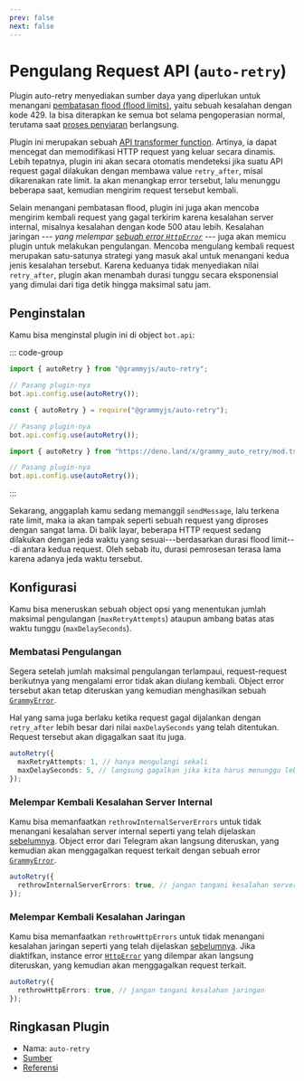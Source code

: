 ```yaml
---
prev: false
next: false
---
```


# Pengulang Request API (`auto-retry`)

Plugin auto-retry menyediakan sumber daya yang diperlukan untuk menangani
[pembatasan flood (flood limits)](../advanced/flood), yaitu sebuah kesalahan
dengan kode 429. Ia bisa diterapkan ke semua bot selama pengoperasian normal,
terutama saat [proses penyiaran](../advanced/flood#cara-menyebarkan-pesan)
berlangsung.

Plugin ini merupakan sebuah
[API transformer function](../advanced/transformers). Artinya, ia dapat mencegat
dan memodifikasi HTTP request yang keluar secara dinamis. Lebih tepatnya, plugin
ini akan secara otomatis mendeteksi jika suatu API request gagal dilakukan
dengan membawa value `retry_after`, misal dikarenakan rate limit. Ia akan
menangkap error tersebut, lalu menunggu beberapa saat, kemudian mengirim request
tersebut kembali.

Selain menangani pembatasan flood, plugin ini juga akan mencoba mengirim kembali
request yang gagal terkirim karena kesalahan server internal, misalnya kesalahan
dengan kode 500 atau lebih. Kesalahan jaringan --- _yang melempar
[sebuah error `HttpError`](../guide/errors#object-httperror)_ --- juga akan
memicu plugin untuk melakukan pengulangan. Mencoba mengulang kembali request
merupakan satu-satunya strategi yang masuk akal untuk menangani kedua jenis
kesalahan tersebut. Karena keduanya tidak menyediakan nilai `retry_after`,
plugin akan menambah durasi tunggu secara eksponensial yang dimulai dari tiga
detik hingga maksimal satu jam.

## Penginstalan

Kamu bisa menginstal plugin ini di object `bot.api`:

::: code-group

```ts [TypeScript]
import { autoRetry } from "@grammyjs/auto-retry";

// Pasang plugin-nya
bot.api.config.use(autoRetry());
```

```js [JavaScript]
const { autoRetry } = require("@grammyjs/auto-retry");

// Pasang plugin-nya
bot.api.config.use(autoRetry());
```

```ts [Deno]
import { autoRetry } from "https://deno.land/x/grammy_auto_retry/mod.ts";

// Pasang plugin-nya
bot.api.config.use(autoRetry());
```

:::

Sekarang, anggaplah kamu sedang memanggil `sendMessage`, lalu terkena rate
limit, maka ia akan tampak seperti sebuah request yang diproses dengan sangat
lama. Di balik layar, beberapa HTTP request sedang dilakukan dengan jeda waktu
yang sesuai---berdasarkan durasi flood limit---di antara kedua request. Oleh
sebab itu, durasi pemrosesan terasa lama karena adanya jeda waktu tersebut.

## Konfigurasi

Kamu bisa meneruskan sebuah object opsi yang menentukan jumlah maksimal
pengulangan (`maxRetryAttempts`) ataupun ambang batas atas waktu tunggu
(`maxDelaySeconds`).

### Membatasi Pengulangan

Segera setelah jumlah maksimal pengulangan terlampaui, request-request
berikutnya yang mengalami error tidak akan diulang kembali. Object error
tersebut akan tetap diteruskan yang kemudian menghasilkan sebuah
[`GrammyError`](../guide/errors#object-grammyerror).

Hal yang sama juga berlaku ketika request gagal dijalankan dengan `retry_after`
lebih besar dari nilai `maxDelaySeconds` yang telah ditentukan. Request tersebut
akan digagalkan saat itu juga.

```ts
autoRetry({
  maxRetryAttempts: 1, // hanya mengulangi sekali
  maxDelaySeconds: 5, // langsung gagalkan jika kita harus menunggu lebih dari 5 detik
});
```

### Melempar Kembali Kesalahan Server Internal

Kamu bisa memanfaatkan `rethrowInternalServerErrors` untuk tidak menangani
kesalahan server internal seperti yang telah dijelaskan
[sebelumnya](#pengulang-request-api-auto-retry). Object error dari Telegram akan
langsung diteruskan, yang kemudian akan menggagalkan request terkait dengan
sebuah error [`GrammyError`](../guide/errors#object-grammyerror).

```ts
autoRetry({
  rethrowInternalServerErrors: true, // jangan tangani kesalahan server internal
});
```

### Melempar Kembali Kesalahan Jaringan

Kamu bisa memanfaatkan `rethrowHttpErrors` untuk tidak menangani kesalahan
jaringan seperti yang telah dijelaskan
[sebelumnya](#pengulang-request-api-auto-retry). Jika diaktifkan, instance error
[`HttpError`](../guide/errors#object-httperror) yang dilempar akan langsung
diteruskan, yang kemudian akan menggagalkan request terkait.

```ts
autoRetry({
  rethrowHttpErrors: true, // jangan tangani kesalahan jaringan
});
```

## Ringkasan Plugin

- Nama: `auto-retry`
- [Sumber](https://github.com/grammyjs/auto-retry)
- [Referensi](/ref/auto-retry/)
